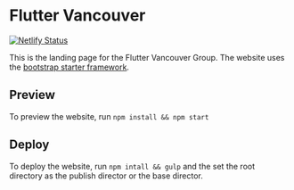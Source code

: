 # Flutter Vancouver

[![Netlify Status](https://api.netlify.com/api/v1/badges/18f570a1-97f9-4e64-be23-f9b26ebf1279/deploy-status)](https://app.netlify.com/sites/compassionate-chandrasekhar-dfa50c/deploys)

This is the landing page for the Flutter Vancouver Group. The website uses the [bootstrap starter framework](https://startbootstrap.com/template-overviews/scrolling-nav/).


## Preview

To preview the website, run ```npm install && npm start```

## Deploy

To deploy the website, run ```npm intall && gulp``` and the set the root directory as the publish director or the base director.
